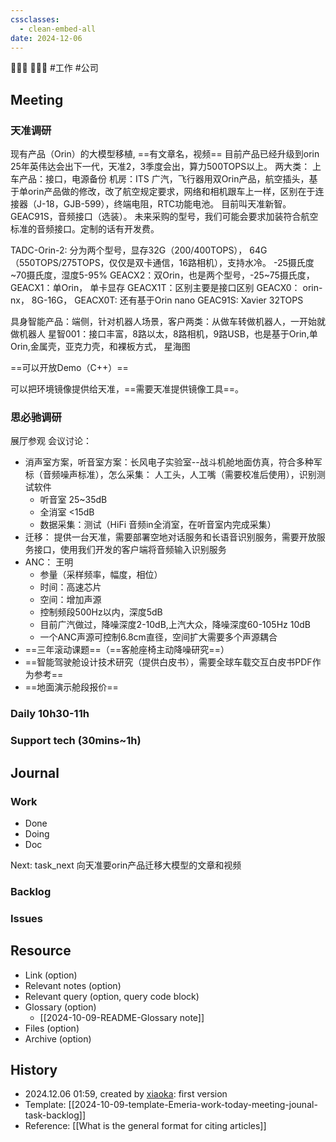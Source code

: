 ```yaml
---
cssclasses:
  - clean-embed-all
date: 2024-12-06
---
```


💩💩💩 💩💩💩 #工作 #公司

## Meeting

### 天准调研
现有产品（Orin）的大模型移植, ==有文章名，视频==
目前产品已经升级到orin
25年英伟达会出下一代，天准2，3季度会出，算力500TOPS以上。
两大类：
上车产品：接口，电源备份
机房：ITS
广汽，飞行器用双Orin产品，航空插头，基于单orin产品做的修改，改了航空规定要求，网络和相机跟车上一样，区别在于连接器（J-18，GJB-599），终端电阻，RTC功能电池。
目前叫天准新智。
GEAC91S，音频接口（选装）。
未来采购的型号，我们可能会要求加装符合航空标准的音频接口。定制的话有开发费。

TADC-Orin-2: 分为两个型号，显存32G（200/400TOPS）， 64G（550TOPS/275TOPS，仅仅是双卡通信，16路相机），支持水冷。 -25摄氏度~70摄氏度，湿度5-95%
GEACX2：双Orin，也是两个型号，-25~75摄氏度，
GEACX1：单Orin， 单卡显存
GEACX1T：区别主要是接口区别
GEACX0： orin-nx， 8G-16G， 
GEACX0T:
还有基于Orin nano 
GEAC91S: Xavier 32TOPS 

具身智能产品：端侧，针对机器人场景，客户两类：从做车转做机器人，一开始就做机器人
星智001：接口丰富，8路以太，8路相机，9路USB，也是基于Orin,单Orin,金属壳，亚克力壳，和裸板方式，
星海图

==可以开放Demo（C++）==

可以把环境镜像提供给天准，==需要天准提供镜像工具==。
### 思必驰调研
展厅参观
会议讨论：
- 消声室方案，听音室方案：长风电子实验室--战斗机舱地面仿真，符合多种军标（音频噪声标准），怎么采集： 人工头，人工嘴（需要校准后使用），识别测试软件
	- 听音室 25~35dB
	- 全消室 <15dB
	- 数据采集：测试（HiFi 音频in全消室，在听音室内完成采集）
- 迁移： 提供一台天准，需要部署空地对话服务和长语音识别服务，需要开放服务接口，使用我们开发的客户端将音频输入识别服务
- ANC： 王明
	- 参量（采样频率，幅度，相位）
	- 时间：高速芯片
	- 空间：增加声源 
	- 控制频段500Hz以内，深度5dB
	- 目前广汽做过，降噪深度2-10dB,上汽大众，降噪深度60-105Hz 10dB
	- 一个ANC声源可控制6.8cm直径，空间扩大需要多个声源耦合
- ==三年滚动课题==（==客舱座椅主动降噪研究==）
- ==智能驾驶舱设计技术研究（提供白皮书），需要全球车载交互白皮书PDF作为参考==
- ==地面演示舱段报价==
### Daily 10h30-11h

### Support tech (30mins~1h)

## Journal

### Work

- Done
- Doing
- Doc

Next:
task_next
向天准要orin产品迁移大模型的文章和视频

### Backlog

### Issues

## Resource

- Link (option)
- Relevant notes (option)
- Relevant query (option, query code block)
- Glossary (option)
    - [[2024-10-09-README-Glossary note]]
- Files (option)
- Archive (option)

## History

-  2024.12.06 01:59, created by [xiaoka](https://www.xiaokaup.com/): first version
- Template: [[2024-10-09-template-Emeria-work-today-meeting-jounal-task-backlog]]
- Reference: [[What is the general format for citing articles]]
